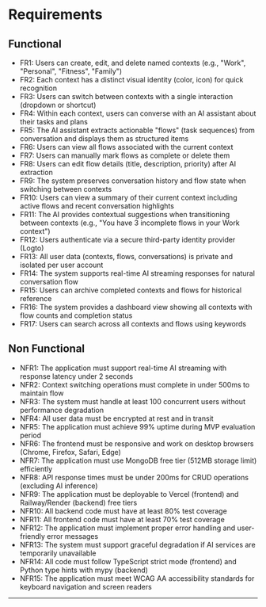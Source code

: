 # Requirements

## Functional

- FR1: Users can create, edit, and delete named contexts (e.g., "Work", "Personal", "Fitness", "Family")
- FR2: Each context has a distinct visual identity (color, icon) for quick recognition
- FR3: Users can switch between contexts with a single interaction (dropdown or shortcut)
- FR4: Within each context, users can converse with an AI assistant about their tasks and plans
- FR5: The AI assistant extracts actionable "flows" (task sequences) from conversation and displays them as structured items
- FR6: Users can view all flows associated with the current context
- FR7: Users can manually mark flows as complete or delete them
- FR8: Users can edit flow details (title, description, priority) after AI extraction
- FR9: The system preserves conversation history and flow state when switching between contexts
- FR10: Users can view a summary of their current context including active flows and recent conversation highlights
- FR11: The AI provides contextual suggestions when transitioning between contexts (e.g., "You have 3 incomplete flows in your Work context")
- FR12: Users authenticate via a secure third-party identity provider (Logto)
- FR13: All user data (contexts, flows, conversations) is private and isolated per user account
- FR14: The system supports real-time AI streaming responses for natural conversation flow
- FR15: Users can archive completed contexts and flows for historical reference
- FR16: The system provides a dashboard view showing all contexts with flow counts and completion status
- FR17: Users can search across all contexts and flows using keywords

## Non Functional

- NFR1: The application must support real-time AI streaming with response latency under 2 seconds
- NFR2: Context switching operations must complete in under 500ms to maintain flow
- NFR3: The system must handle at least 100 concurrent users without performance degradation
- NFR4: All user data must be encrypted at rest and in transit
- NFR5: The application must achieve 99% uptime during MVP evaluation period
- NFR6: The frontend must be responsive and work on desktop browsers (Chrome, Firefox, Safari, Edge)
- NFR7: The application must use MongoDB free tier (512MB storage limit) efficiently
- NFR8: API response times must be under 200ms for CRUD operations (excluding AI inference)
- NFR9: The application must be deployable to Vercel (frontend) and Railway/Render (backend) free tiers
- NFR10: All backend code must have at least 80% test coverage
- NFR11: All frontend code must have at least 70% test coverage
- NFR12: The application must implement proper error handling and user-friendly error messages
- NFR13: The system must support graceful degradation if AI services are temporarily unavailable
- NFR14: All code must follow TypeScript strict mode (frontend) and Python type hints with mypy (backend)
- NFR15: The application must meet WCAG AA accessibility standards for keyboard navigation and screen readers

---
